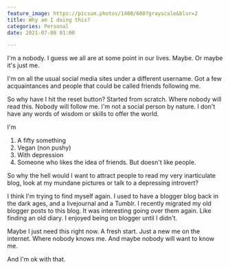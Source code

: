 ```yaml
---
feature_image: https://picsum.photos/1400/600?grayscale&blur=2
title: Why am I doing this?
categories: Personal
date: 2021-07-08 01:00

---
```

I'm a nobody. I guess we all are at some point in our lives. Maybe. Or maybe it's just me.

I'm on all the usual social media sites under a different username. Got a few acquaintances and people that could be called friends following me.

So why have I hit the reset button? Started from scratch. Where nobody will read this. Nobody will follow me. I'm not a social person by nature. I don't have any words of wisdom or skills to offer the world.

I'm

1. A fifty something
2. Vegan (non pushy)
3. With depression
4. Someone who likes the idea of friends. But doesn't like people.

So why the hell would I want to attract people to read my very inarticulate blog, look at my mundane pictures or talk to a depressing introvert?

I think I'm trying to find myself again. I used to have a blogger blog back in the dark ages, and a livejournal and a Tumblr. I recently migrated my old blogger posts to this blog. It was interesting going over them again. Like finding an old diary. I enjoyed being on blogger until I didn't. 

Maybe I just need this right now. A fresh start. Just a new me on the internet. Where nobody knows me. And maybe nobody will want to know me.

And I'm ok with that.
